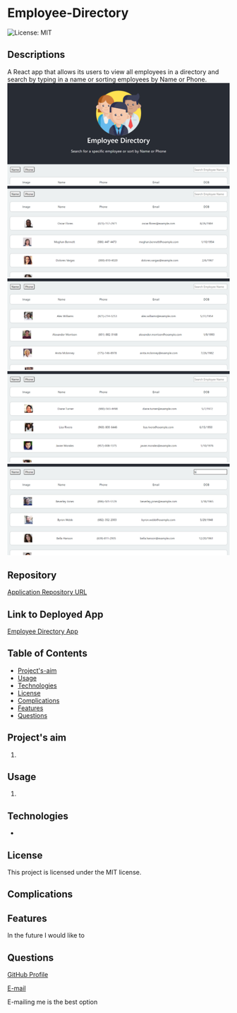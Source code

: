 # Employee-Directory
![License: MIT](https://img.shields.io/badge/License-MIT-Red.svg)

## Descriptions
A React app that allows its users to view all employees in a directory and search by typing in a name or sorting employees by Name or Phone.
![Beginning](./assets/images/start.png)
![Start Employees](./assets/images/employees.png)
![Sort By Name](./assets/images/by_name.png)
![Sort By Phone](./assets/images/phone.png)
![Employee Name](./assets/images/emp_name.png)

## Repository
[Application Repository URL](https://github.com/cmcunningham27/Employee-Directory_React)

## Link to Deployed App
[Employee Directory App](https://cmcunningham27.github.io/Employee-Directory_React)

## Table of Contents
- [Project's-aim](#project's-aim)
- [Usage](#usage)
- [Technologies](#technologies)
- [License](#license)
- [Complications](#complications)
- [Features](#features)
- [Questions](#questions)

## Project's aim
1.

## Usage
1. 

## Technologies
* 

## License
This project is licensed under the MIT license.

## Complications
 

## Features
In the future I would like to 

## Questions
[GitHub Profile](https://github.com/cmcunningham27)

[E-mail](mailto:sttepstutoring@yahoo.com)

E-mailing me is the best option
